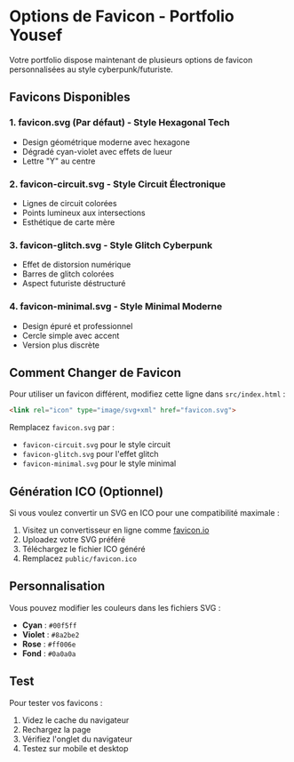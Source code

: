 # Options de Favicon - Portfolio Yousef

Votre portfolio dispose maintenant de plusieurs options de favicon personnalisées au style cyberpunk/futuriste.

## Favicons Disponibles

### 1. **favicon.svg** (Par défaut) - Style Hexagonal Tech
- Design géométrique moderne avec hexagone
- Dégradé cyan-violet avec effets de lueur
- Lettre "Y" au centre

### 2. **favicon-circuit.svg** - Style Circuit Électronique
- Lignes de circuit colorées
- Points lumineux aux intersections
- Esthétique de carte mère

### 3. **favicon-glitch.svg** - Style Glitch Cyberpunk
- Effet de distorsion numérique
- Barres de glitch colorées
- Aspect futuriste déstructuré

### 4. **favicon-minimal.svg** - Style Minimal Moderne
- Design épuré et professionnel
- Cercle simple avec accent
- Version plus discrète

## Comment Changer de Favicon

Pour utiliser un favicon différent, modifiez cette ligne dans `src/index.html` :

```html
<link rel="icon" type="image/svg+xml" href="favicon.svg">
```

Remplacez `favicon.svg` par :
- `favicon-circuit.svg` pour le style circuit
- `favicon-glitch.svg` pour l'effet glitch
- `favicon-minimal.svg` pour le style minimal

## Génération ICO (Optionnel)

Si vous voulez convertir un SVG en ICO pour une compatibilité maximale :

1. Visitez un convertisseur en ligne comme [favicon.io](https://favicon.io/favicon-converter/)
2. Uploadez votre SVG préféré
3. Téléchargez le fichier ICO généré
4. Remplacez `public/favicon.ico`

## Personnalisation

Vous pouvez modifier les couleurs dans les fichiers SVG :
- **Cyan** : `#00f5ff`
- **Violet** : `#8a2be2` 
- **Rose** : `#ff006e`
- **Fond** : `#0a0a0a`

## Test

Pour tester vos favicons :
1. Videz le cache du navigateur
2. Rechargez la page
3. Vérifiez l'onglet du navigateur
4. Testez sur mobile et desktop 